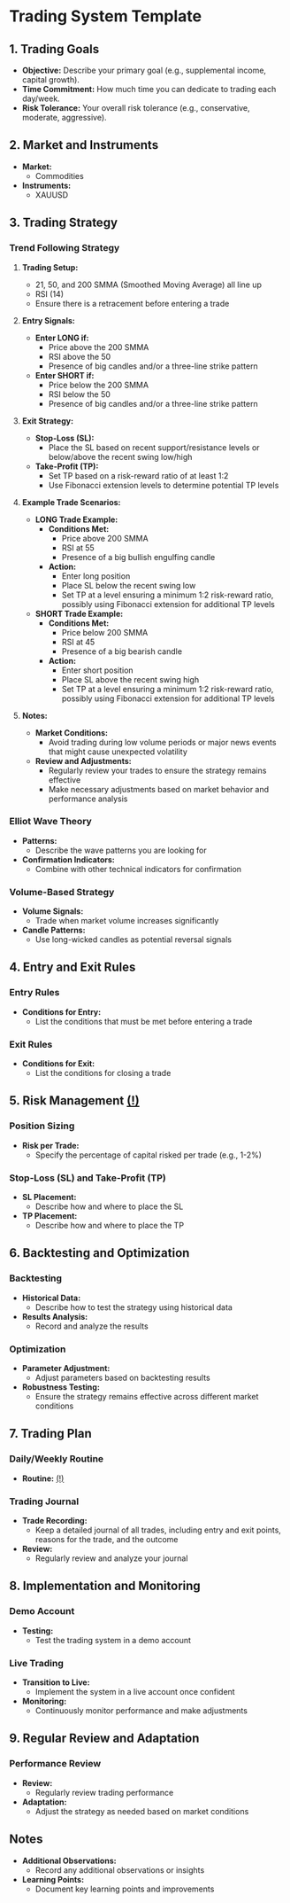 ﻿

# Trading System Template

## 1. Trading Goals
- **Objective:** Describe your primary goal (e.g., supplemental income, capital growth).
- **Time Commitment:** How much time you can dedicate to trading each day/week.
- **Risk Tolerance:** Your overall risk tolerance (e.g., conservative, moderate, aggressive). 

## 2. Market and Instruments
- **Market:**
	- Commodities
- **Instruments:**
	- XAUUSD

## 3. Trading Strategy

### Trend Following Strategy

1. **Trading Setup:**
   - 21, 50, and 200 SMMA (Smoothed Moving Average) all line up
   - RSI (14)
   - Ensure there is a retracement before entering a trade

2. **Entry Signals:**
   - **Enter LONG if:**
     - Price above the 200 SMMA
     - RSI above the 50
     - Presence of big candles and/or a three-line strike pattern
   - **Enter SHORT if:**
     - Price below the 200 SMMA
     - RSI below the 50
     - Presence of big candles and/or a three-line strike pattern

3. **Exit Strategy:**
   - **Stop-Loss (SL):**
     - Place the SL based on recent support/resistance levels or below/above the recent swing low/high
   - **Take-Profit (TP):**
     - Set TP based on a risk-reward ratio of at least 1:2
     - Use Fibonacci extension levels to determine potential TP levels

4. **Example Trade Scenarios:**
   - **LONG Trade Example:**
     - **Conditions Met:**
       - Price above 200 SMMA
       - RSI at 55
       - Presence of a big bullish engulfing candle
     - **Action:**
       - Enter long position
       - Place SL below the recent swing low
       - Set TP at a level ensuring a minimum 1:2 risk-reward ratio, possibly using Fibonacci extension for additional TP levels
   - **SHORT Trade Example:**
     - **Conditions Met:**
       - Price below 200 SMMA
       - RSI at 45
       - Presence of a big bearish candle
     - **Action:**
       - Enter short position
       - Place SL above the recent swing high
       - Set TP at a level ensuring a minimum 1:2 risk-reward ratio, possibly using Fibonacci extension for additional TP levels

5. **Notes:**
   - **Market Conditions:**
     - Avoid trading during low volume periods or major news events that might cause unexpected volatility
   - **Review and Adjustments:**
     - Regularly review your trades to ensure the strategy remains effective
     - Make necessary adjustments based on market behavior and performance analysis


### Elliot Wave Theory
- **Patterns:**
  - Describe the wave patterns you are looking for
- **Confirmation Indicators:**
  - Combine with other technical indicators for confirmation

### Volume-Based Strategy
- **Volume Signals:**
  - Trade when market volume increases significantly
- **Candle Patterns:**
  - Use long-wicked candles as potential reversal signals

## 4. Entry and Exit Rules
### Entry Rules
- **Conditions for Entry:**
  - List the conditions that must be met before entering a trade

### Exit Rules
- **Conditions for Exit:**
  - List the conditions for closing a trade

## 5. Risk Management <a href="./risk_management" target="_blank">(!)</a>
### Position Sizing
- **Risk per Trade:**
  - Specify the percentage of capital risked per trade (e.g., 1-2%)

### Stop-Loss (SL) and Take-Profit (TP)
- **SL Placement:**
  - Describe how and where to place the SL
- **TP Placement:**
  - Describe how and where to place the TP

## 6. Backtesting and Optimization
### Backtesting
- **Historical Data:**
  - Describe how to test the strategy using historical data
- **Results Analysis:**
  - Record and analyze the results

### Optimization
- **Parameter Adjustment:**
  - Adjust parameters based on backtesting results
- **Robustness Testing:**
  - Ensure the strategy remains effective across different market conditions

## 7. Trading Plan
### Daily/Weekly Routine
- **Routine:** <a href="./routine/trading_routine_(update-6).html" target="_blank">(!)</a>

### Trading Journal
- **Trade Recording:**
  - Keep a detailed journal of all trades, including entry and exit points, reasons for the trade, and the outcome
- **Review:**
  - Regularly review and analyze your journal

## 8. Implementation and Monitoring
### Demo Account
- **Testing:**
  - Test the trading system in a demo account

### Live Trading
- **Transition to Live:**
  - Implement the system in a live account once confident
- **Monitoring:**
  - Continuously monitor performance and make adjustments

## 9. Regular Review and Adaptation
### Performance Review
- **Review:**
  - Regularly review trading performance
- **Adaptation:**
  - Adjust the strategy as needed based on market conditions

## Notes
- **Additional Observations:**
  - Record any additional observations or insights
- **Learning Points:**
  - Document key learning points and improvements
